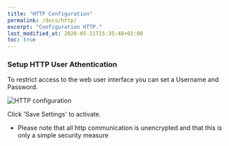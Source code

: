 ```yaml
---
title: "HTTP Configuration"
permalink: /docs/http/
excerpt: "Configuration HTTP."
last_modified_at: 2020-05-11T15:35:48+02:00
toc: true
---
```


### Setup HTTP User Athentication

To restrict access to the web user interface you can set a Username and Password.

![HTTP configuration](../../assets/images/2020/configuration.png "HTTP configuration")

Click 'Save Settings' to activate.

* Please note that all http communication is unencrypted and that this is only a simple security measure